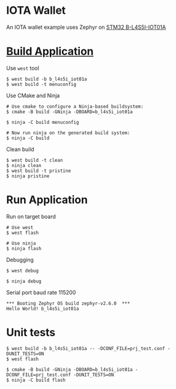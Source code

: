 # IOTA Wallet

An IOTA wallet example uses Zephyr on [STM32 B-L4S5I-IOT01A](https://www.st.com/en/evaluation-tools/b-l4s5i-iot01a.html)  

# [Build Application](https://docs.zephyrproject.org/latest/application/index.html)

Use `west` tool

```
$ west build -b b_l4s5i_iot01a
$ west build -t menuconfig
```

Use CMake and Ninja

```
# Use cmake to configure a Ninja-based buildsystem:
$ cmake -B build -GNinja -DBOARD=b_l4s5i_iot01a

$ ninja -C build menuconfig

# Now run ninja on the generated build system:
$ ninja -C build
```

Clean build

```
$ west build -t clean
$ ninja clean
$ west build -t pristine
$ ninja pristine
```

# Run Application

Run on target board

```
# Use west
$ west flash

# Use ninja
$ ninja flash
```

Debugging

```
$ west debug

$ ninja debug
```

Serial port baud rate 115200

```
*** Booting Zephyr OS build zephyr-v2.6.0  ***
Hello World! b_l4s5i_iot01a
```

# Unit tests

```
$ west build -b b_l4s5i_iot01a -- -DCONF_FILE=prj_test.conf -DUNIT_TESTS=ON
$ west flash

$ cmake -B build -GNinja -DBOARD=b_l4s5i_iot01a -DCONF_FILE=prj_test.conf -DUNIT_TESTS=ON
$ ninja -C build flash
```
